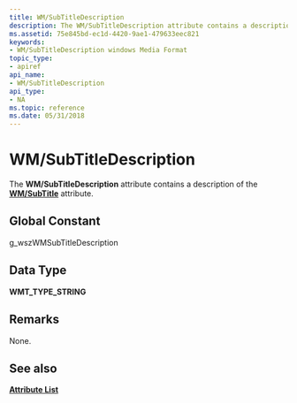 ```yaml
---
title: WM/SubTitleDescription
description: The WM/SubTitleDescription attribute contains a description of the WM/SubTitle attribute.
ms.assetid: 75e845bd-ec1d-4420-9ae1-479633eec821
keywords:
- WM/SubTitleDescription windows Media Format
topic_type:
- apiref
api_name:
- WM/SubTitleDescription
api_type:
- NA
ms.topic: reference
ms.date: 05/31/2018
---
```


# WM/SubTitleDescription

The **WM/SubTitleDescription** attribute contains a description of the [**WM/SubTitle**](wm-subtitle.md) attribute.

## Global Constant

g\_wszWMSubTitleDescription

## Data Type

**WMT\_TYPE\_STRING**

## Remarks

None.

## See also

<dl> <dt>

[**Attribute List**](attribute-list.md)
</dt> </dl>

 

 




